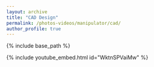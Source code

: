 ```yaml
---
layout: archive
title: "CAD Design"
permalink: /photos-videos/manipulator/cad/
author_profile: true
---
```


{% include base_path %}

{% include youtube_embed.html id="WktnSPVaiMw" %}

